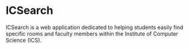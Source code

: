 # ICSearch
ICSearch is a web application dedicated to helping students easily find specific rooms and faculty members within the Institute of Computer Science (ICS).
